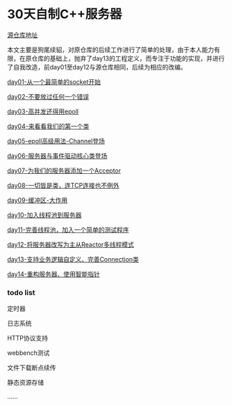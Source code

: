 # 30天自制C++服务器

[源仓库地址](https://github.com/yuesong-feng/30dayMakeCppServer/)

本文主要是狗尾续貂，对原仓库的后续工作进行了简单的处理，由于本人能力有限，在原仓库的基础上，抛弃了day13的工程定义，而专注于功能的实现，并进行了自我改造，前day01至day12与源仓库相同，后续为相应的改编。

[day01-从一个最简单的socket开始](https://github.com/Wlgls/30daysCppWebServer/blob/main/day01-从一个最简单的socket开始.md)

[day02-不要放过任何一个错误](https://github.com/Wlgls/30daysCppWebServer/blob/main/day02-不要放过任何一个错误.md)

[day03-高并发还得用epoll](https://github.com/Wlgls/30daysCppWebServer/blob/main/day03-高并发还得用epoll.md)

[day04-来看看我们的第一个类](https://github.com/Wlgls/30daysCppWebServer/blob/main/day04-来看看我们的第一个类.md)

[day05-epoll高级用法-Channel登场](https://github.com/Wlgls/30daysCppWebServer/blob/main/day05-epoll高级用法-Channel登场.md)

[day06-服务器与事件驱动核心类登场](https://github.com/Wlgls/30daysCppWebServer/blob/main/day06-服务器与事件驱动核心类登场.md)

[day07-为我们的服务器添加一个Acceptor](https://github.com/Wlgls/30daysWebCppServer/blob/main/day07-为我们的服务器添加一个Acceptor.md)

[day08-一切皆是类，连TCP连接也不例外](https://github.com/Wlgls/30daysCppWebServer/blob/main/day08-一切皆是类，连TCP连接也不例外.md)

[day09-缓冲区-大作用](https://github.com/Wlgls/30daysCppWebServer/blob/main/day09-缓冲区-大作用.md)

[day10-加入线程池到服务器](https://github.com/Wlgls/30daysCppWebServer/blob/main/day10-加入线程池到服务器.md)

[day11-完善线程池，加入一个简单的测试程序](https://github.com/Wlgls/30daysCppWebServer/blob/main/day11-完善线程池，加入一个简单的测试程序.md)

[day12-将服务器改写为主从Reactor多线程模式](https://github.com/Wlgls/30daysCppWebServer/blob/main/day12-将服务器改写为主从Reactor多线程模式.md)

[day13-支持业务逻辑自定义、完善Connection类](https://github.com/Wlgls/30daysCppWebServer/blob/main/day13-支持业务逻辑自定义、完善Connection类.md)

[day14-重构服务器、使用智能指针](https://github.com/Wlgls/30daysCppWebServer/blob/main/day14-重构服务器、使用智能指针.md)

### todo list

定时器

日志系统

HTTP协议支持

webbench测试

文件下载断点续传

静态资源存储

......
